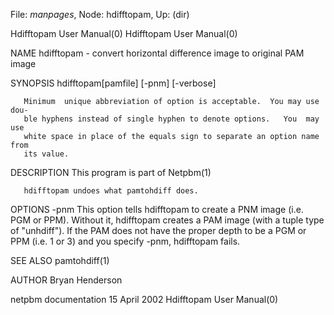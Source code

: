 File: *manpages*,  Node: hdifftopam,  Up: (dir)

Hdifftopam User Manual(0)                            Hdifftopam User Manual(0)



NAME
       hdifftopam - convert horizontal difference image to original PAM image


SYNOPSIS
       hdifftopam[pamfile] [-pnm] [-verbose]

       Minimum  unique abbreviation of option is acceptable.  You may use dou-
       ble hyphens instead of single hyphen to denote options.   You  may  use
       white space in place of the equals sign to separate an option name from
       its value.


DESCRIPTION
       This program is part of Netpbm(1)

       hdifftopam undoes what pamtohdiff does.


OPTIONS
       -pnm
                   This option tells hdifftopam to create a  PNM  image  (i.e.
              PGM or
                   PPM).  Without it, hdifftopam creates a PAM image (with a
                   tuple  type  of  "unhdiff").   If the PAM does not have the
              proper depth
                   to be a PGM or PPM (i.e. 1 or 3) and you specify -pnm,
                   hdifftopam fails.



SEE ALSO
       pamtohdiff(1)



AUTHOR
       Bryan Henderson



netpbm documentation             15 April 2002       Hdifftopam User Manual(0)
